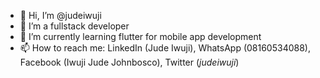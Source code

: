 - 👋 Hi, I’m @judeiwuji
- 👀 I’m a fullstack developer
- 🌱 I’m currently learning flutter for mobile app development
- 📫 How to reach me: LinkedIn (Jude Iwuji), WhatsApp (08160534088), Facebook (Iwuji Jude Johnbosco), Twitter (_judeiwuji_)

<!---
judeiwuji/judeiwuji is a ✨ special ✨ repository because its `README.md` (this file) appears on your GitHub profile.
You can click the Preview link to take a look at your changes.
--->
